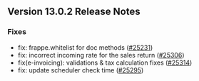 ## Version 13.0.2 Release Notes

### Fixes
- fix: frappe.whitelist for doc methods ([#25231](https://github.com/jrGabrillo/erpnext/pull/25231))
- fix: incorrect incoming rate for the sales return ([#25306](https://github.com/jrGabrillo/erpnext/pull/25306))
- fix(e-invoicing): validations & tax calculation fixes ([#25314](https://github.com/jrGabrillo/erpnext/pull/25314))
- fix: update scheduler check time ([#25295](https://github.com/jrGabrillo/erpnext/pull/25295))